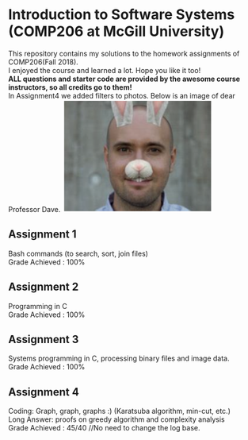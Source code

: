 # Introduction to Software Systems (COMP206 at McGill University)
This repository contains my solutions to the homework assignments of COMP206(Fall 2018). \
I enjoyed the course and learned a lot. Hope you like it too! \
**ALL questions and starter code are provided by the awesome course instructors, so all credits go to them!** \
In Assignment4 we added filters to photos. Below is an image of dear Professor Dave. 
![Dear Professor Dave](profdave-assignment4.png)

## Assignment 1 
Bash commands (to search, sort, join files) \
Grade Achieved : 100%

## Assignment 2 
Programming in C \
Grade Achieved : 100%

## Assignment 3 
Systems programming in C, processing binary files and image data. \
Grade Achieved : 100%

## Assignment 4 
Coding: Graph, graph, graphs :) (Karatsuba algorithm, min-cut, etc.) \
Long Answer: proofs on greedy algorithm and complexity analysis \
Grade Achieved : 45/40 //No need to change the log base.


